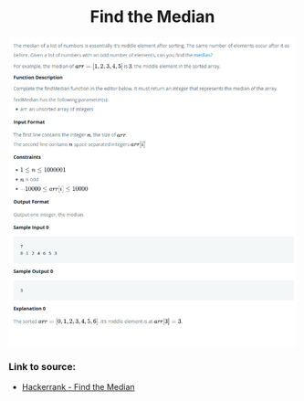 <h1 align="center">Find the Median</h1>

![alt text](https://raw.githubusercontent.com/matthew01lokiet/Github-repos-images/main/Algs/Sorting/XLqWUkSG_o.png)

### Link to source: 
- <a href="https://www.hackerrank.com/challenges/find-the-median/problem">Hackerrank - Find the Median</a>
